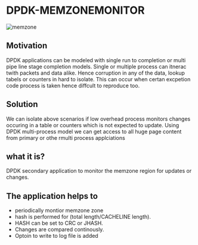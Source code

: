 # DPDK-MEMZONEMONITOR

![memzone](https://user-images.githubusercontent.com/1296097/62437377-83f31480-b760-11e9-8bf8-8b18b6dd6c13.png)

## Motivation
DPDK applications can be modeled with single run to completion or multi pipe line stage completion models. Single or multiple process can itnerac twith packets and data alike. Hence corruption in any of the data, lookup tabels or counters in hard to isolate. This can occur when certan excpetion code process is taken hence diffcult to reproduce too.

## Solution
We can isolate above scenarios if low overhead process monitors changes occuring in a table or counters which is not expected to update. Using DPDK multi-process model we can get access to all huge page content from primary or othe rmulti process applciations

## what it is?
DPDK secondary application to monitor the memzone region for updates or changes.

## The application helps to 
- periodically montior memzone zone
- hash is performed for (total length/CACHELINE length).
- HASH can be set to CRC or JHASH. 
- Changes are compared continously.
- Optoin to write to log file is added
